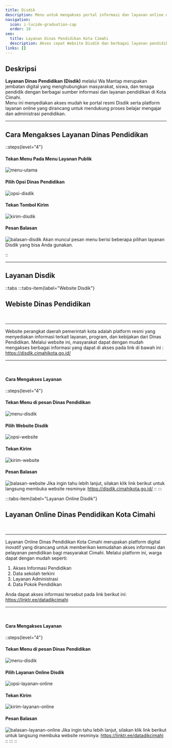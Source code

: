 ```yaml
---
title: Disdik
description: Menu untuk mengakses portal informasi dan layanan online dari Dinas Pendidikan (Disdik) Kota Cimahi.
navigation:
  icon: i-lucide-graduation-cap
  order: 18
seo:
  title: Layanan Dinas Pendidikan Kota Cimahi
  description: Akses cepat Website Disdik dan berbagai layanan pendidikan online Kota Cimahi melalui Wa Mantap.
links: []
---
```


## Deskripsi

**Layanan Dinas Pendidikan (Disdik)** melalui Wa Mantap merupakan jembatan digital yang menghubungkan masyarakat, siswa, dan tenaga pendidik dengan berbagai sumber informasi dan layanan pendidikan di Kota Cimahi.  
Menu ini menyediakan akses mudah ke portal resmi Disdik serta platform layanan online yang dirancang untuk mendukung proses belajar mengajar dan administrasi pendidikan.

---

## Cara Mengakses Layanan Dinas Pendidikan

::steps{level="4"}

#### Tekan Menu Pada Menu Layanan Publik
![menu-utama](/layanan-publik/menu-layanan.jpg)

#### Pilih Opsi Dinas Pendidikan
![opsi-disdik](/layanan-publik/disdik/opsi-disdik.jpeg)

#### Tekan Tombol Kirim
![kirim-disdik](/layanan-publik/disdik/kirim-disdik.jpeg)

#### Pesan Balasan
![balasan-disdik](/layanan-publik/disdik/balasan-disdik.jpeg)
Akan muncul pesan menu berisi beberapa pilihan layanan Disdik yang bisa Anda gunakan.

::

---

## Layanan Disdik

::tabs
  :::tabs-item{label="Website Disdik"}
  <br>

  ## Webiste Dinas Pendidikan

  <br>

  ---

  Website perangkat daerah pemerintah kota adalah platform resmi yang menyediakan informasi terkait layanan, program, dan kebijakan dari Dinas Pendidikan. Melalui website ini, masyarakat dapat dengan mudah mengakses berbagai informasi yang dapat di akses pada link di bawah ini :
  https://disdik.cimahikota.go.id/

  ---
  <br>

  #### Cara Mengakses Layanan
  ::steps{level="4"}
  #### Tekan Menu di pesan Dinas Pendidikan
  ![menu-disdik](/layanan-publik/disdik/menu-disdik.jpeg)
  #### Pilih Website Disdik
  ![opsi-website](/layanan-publik/disdik/opsi-web.jpeg)
  #### Tekan Kirim
  ![kirim-website](/layanan-publik/disdik/kirim-web.jpeg)
  #### Pesan Balasan
  ![balasan-website](/layanan-publik/disdik/balasan-web.jpeg)
  Jika ingin tahu lebih lanjut, silakan klik link berikut untuk langsung membuka website resminya: https://disdik.cimahikota.go.id/
  ::
  :::

  :::tabs-item{label="Layanan Online Disdik"}
  <br>

  ## Layanan Online Dinas Pendidikan Kota Cimahi

  <br>

  ---

  Layanan Online Dinas Pendidikan Kota Cimahi merupakan platform digital inovatif yang dirancang untuk memberikan kemudahan akses informasi dan pelayanan pendidikan bagi masyarakat Cimahi. Melalui platform ini, warga dapat dengan mudah seperti:

  1. Akses Informasi Pendidikan
  2. Data sekolah terkini
  3. Layanan Administrasi
  4. Data Pokok Pendidikan
  
  Anda dapat akses informasi tersebut pada link berikut ini:
  https://linktr.ee/datadikcimahi

  ---
  <br>

  #### Cara Mengakses Layanan
  ::steps{level="4"}
  #### Tekan Menu di pesan Dinas Pendidikan
  ![menu-disdik](/layanan-publik/disdik/menu-disdik.jpeg)
  #### Pilih Layanan Online Disdik
  ![opsi-layanan-online](/layanan-publik/disdik/opsi-layanan.jpeg)
  #### Tekan Kirim
  ![kirim-layanan-online](/layanan-publik/disdik/kirim-layanan.jpeg)
  #### Pesan Balasan
  ![balasan-layanan-online](/layanan-publik/disdik/balasan-layanan.jpeg)
  Jika ingin tahu lebih lanjut, silakan klik link berikut untuk langsung membuka website resminya: 
https://linktr.ee/datadikcimahi
  ::
  :::
::